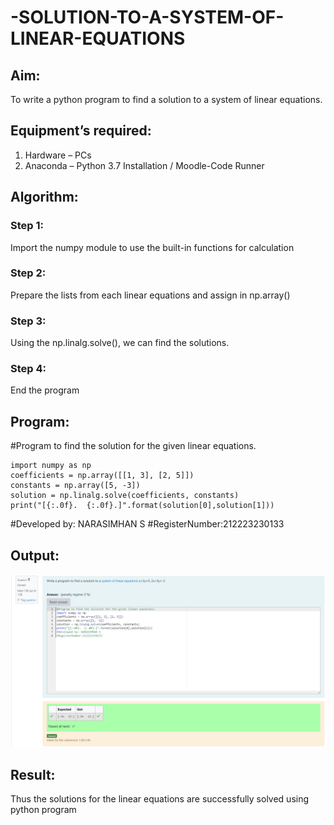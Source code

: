 # -SOLUTION-TO-A-SYSTEM-OF-LINEAR-EQUATIONS
## Aim:
To write a python program to find a solution to a system of linear equations.
## Equipment’s required:
1. 	Hardware – PCs
2. 	Anaconda – Python 3.7 Installation / Moodle-Code Runner
## Algorithm:
### Step 1: 
Import the numpy module to use the built-in functions for calculation
### Step 2: 
Prepare the lists from each linear equations and assign in np.array()
### Step 3: 
Using the np.linalg.solve(), we can find the solutions.
### Step 4: 
End the program
## Program:
#Program to find the solution for the given linear equations.
```
import numpy as np
coefficients = np.array([[1, 3], [2, 5]])
constants = np.array([5, -3])
solution = np.linalg.solve(coefficients, constants)
print("[{:.0f}.  {:.0f}.]".format(solution[0],solution[1]))
```
#Developed by: NARASIMHAN S 
#RegisterNumber:212223230133

## Output:

![alt text](<Screenshot 2024-04-10 204215.png>)
## Result: 
Thus the solutions for the linear equations are successfully solved using python program

